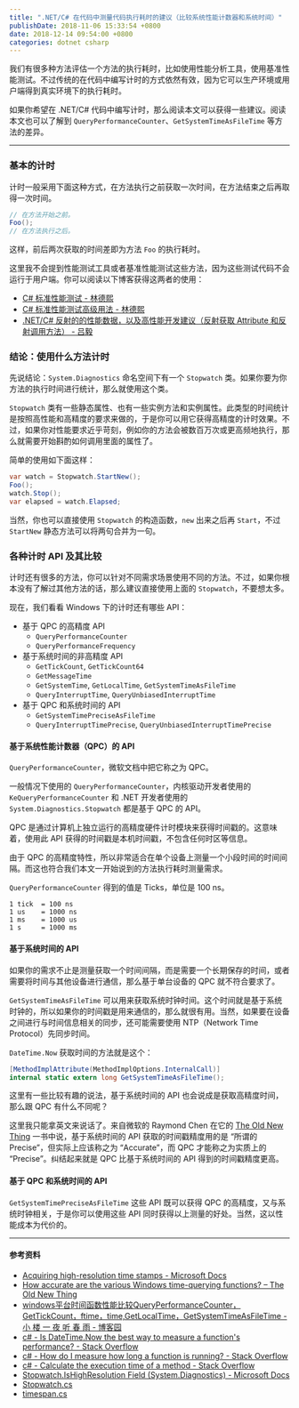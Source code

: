 ```yaml
---
title: ".NET/C# 在代码中测量代码执行耗时的建议（比较系统性能计数器和系统时间）"
publishDate: 2018-11-06 15:33:54 +0800
date: 2018-12-14 09:54:00 +0800
categories: dotnet csharp
---
```


我们有很多种方法评估一个方法的执行耗时，比如使用性能分析工具，使用基准性能测试。不过传统的在代码中编写计时的方式依然有效，因为它可以生产环境或用户端得到真实环境下的执行耗时。

如果你希望在 .NET/C# 代码中编写计时，那么阅读本文可以获得一些建议。阅读本文也可以了解到 `QueryPerformanceCounter`、`Get­System­Time­As­File­Time` 等方法的差异。

---

<div id="toc"></div>

### 基本的计时

计时一般采用下面这种方式，在方法执行之前获取一次时间，在方法结束之后再取得一次时间。

```csharp
// 在方法开始之前。
Foo();
// 在方法执行之后。
```

这样，前后两次获取的时间差即为方法 `Foo` 的执行耗时。

这里我不会提到性能测试工具或者基准性能测试这些方法，因为这些测试代码不会运行于用户端。你可以阅读以下博客获得这两者的使用：

- [C# 标准性能测试 - 林德熙](https://blog.lindexi.com/post/C-%E6%A0%87%E5%87%86%E6%80%A7%E8%83%BD%E6%B5%8B%E8%AF%95.html)
- [C# 标准性能测试高级用法 - 林德熙](https://blog.lindexi.com/post/C-%E6%A0%87%E5%87%86%E6%80%A7%E8%83%BD%E6%B5%8B%E8%AF%95%E9%AB%98%E7%BA%A7%E7%94%A8%E6%B3%95.html)
- [.NET/C# 反射的的性能数据，以及高性能开发建议（反射获取 Attribute 和反射调用方法） - 吕毅](/post/dotnet-high-performance-reflection-suggestions.html)

### 结论：使用什么方法计时

先说结论：`System.Diagnostics` 命名空间下有一个 `Stopwatch` 类。如果你要为你方法的执行时间进行统计，那么就使用这个类。

`Stopwatch` 类有一些静态属性、也有一些实例方法和实例属性。此类型的时间统计是按照高性能和高精度的要求来做的，于是你可以用它获得高精度的计时效果。不过，如果你对性能要求近乎苛刻，例如你的方法会被数百万次或更高频地执行，那么就需要开始斟酌如何调用里面的属性了。

简单的使用如下面这样：

```csharp
var watch = Stopwatch.StartNew();
Foo();
watch.Stop();
var elapsed = watch.Elapsed;
```

当然，你也可以直接使用 `Stopwatch` 的构造函数，`new` 出来之后再 `Start`，不过 `StartNew` 静态方法可以将两句合并为一句。

### 各种计时 API 及其比较

计时还有很多的方法，你可以针对不同需求场景使用不同的方法。不过，如果你根本没有了解过其他方法的话，那么建议直接使用上面的 `Stopwatch`，不要想太多。

现在，我们看看 Windows 下的计时还有哪些 API：

- 基于 QPC 的高精度 API
    - `Query­Performance­Counter`
    - `Query­Performance­Frequency`
- 基于系统时间的非高精度 API
    - `Get­Tick­Count`, `Get­Tick­Count64`
    - `Get­Message­Time`
    - `Get­System­Time`, `Get­Local­Time`, `Get­System­Time­As­File­Time`
    - `Query­Interrupt­Time`, `Query­Unbiased­Interrupt­Time`
- 基于 QPC 和系统时间的 API
    - `Get­System­Time­Precise­As­File­Time`
    - `Query­Interrupt­Time­Precise`, `Query­Unbiased­Interrupt­Time­Precise`

#### 基于系统性能计数器（QPC）的 API

`QueryPerformanceCounter`，微软文档中把它称之为 QPC。

一般情况下使用的 `QueryPerformanceCounter`，内核驱动开发者使用的 `KeQueryPerformanceCounter` 和 .NET 开发者使用的 `System.Diagnostics.Stopwatch` 都是基于 QPC 的 API。

QPC 是通过计算机上独立运行的高精度硬件计时模块来获得时间戳的。这意味着，使用此 API 获得的时间戳是本机时间戳，不包含任何时区等信息。

由于 QPC 的高精度特性，所以非常适合在单个设备上测量一个小段时间的时间间隔。而这也符合我们本文一开始说到的方法执行耗时测量需求。

`QueryPerformanceCounter` 得到的值是 Ticks，单位是 100 ns。

```
1 tick  = 100 ns
1 us    = 1000 ns
1 ms    = 1000 us
1 s     = 1000 ms
```

#### 基于系统时间的 API

如果你的需求不止是测量获取一个时间间隔，而是需要一个长期保存的时间，或者需要将时间与其他设备进行通信，那么基于单台设备的 QPC 就不符合要求了。

`GetSystemTimeAsFileTime` 可以用来获取系统时钟时间。这个时间就是基于系统时钟的，所以如果你的时间戳是用来通信的，那么就很有用。当然，如果要在设备之间进行与时间信息相关的同步，还可能需要使用 NTP（Network Time Protocol）先同步时间。

`DateTime.Now` 获取时间的方法就是这个：

```csharp
[MethodImplAttribute(MethodImplOptions.InternalCall)]
internal static extern long GetSystemTimeAsFileTime();
```

这里有一些比较有趣的说法，基于系统时间的 API 也会说成是获取高精度时间，那么跟 QPC 有什么不同呢？

这里我只能拿英文来说话了。来自微软的 Raymond Chen 在它的 [The Old New Thing](https://www.amazon.com/gp/product/0321440307?ie=UTF8&tag=tholneth-20&linkCode=as2&camp=1789&creative=9325&creativeASIN=0321440307) 一书中说，基于系统时间的 API 获取的时间戳精度用的是 “所谓的 Precise”，但实际上应该称之为 “Accurate”，而 QPC 才能称之为实质上的 “Precise”。纠结起来就是 QPC 比基于系统时间的 API 得到的时间戳精度更高。

#### 基于 QPC 和系统时间的 API

`Get­System­Time­Precise­As­File­Time` 这些 API 既可以获得 QPC 的高精度，又与系统时钟相关，于是你可以使用这些 API 同时获得以上测量的好处。当然，这以性能成本为代价的。


---

#### 参考资料

- [Acquiring high-resolution time stamps - Microsoft Docs](https://docs.microsoft.com/en-us/windows/desktop/sysinfo/acquiring-high-resolution-time-stamps?wt.mc_id=MVP)
- [How accurate are the various Windows time-querying functions? – The Old New Thing](https://blogs.msdn.microsoft.com/oldnewthing/20170921-00/?p=97057)
- [windows平台时间函数性能比较QueryPerformanceCounter，GetTickCount，ftime，time,GetLocalTime，GetSystemTimeAsFileTime - 小 楼 一 夜 听 春 雨 - 博客园](http://www.cnblogs.com/kex1n/p/3297607.html)
- [c# - Is DateTime.Now the best way to measure a function's performance? - Stack Overflow](https://stackoverflow.com/a/28648/6233938)
- [c# - How do I measure how long a function is running? - Stack Overflow](https://stackoverflow.com/q/10107140/6233938)
- [c# - Calculate the execution time of a method - Stack Overflow](https://stackoverflow.com/q/14019510/6233938)
- [Stopwatch.IsHighResolution Field (System.Diagnostics) - Microsoft Docs](https://docs.microsoft.com/en-us/dotnet/api/system.diagnostics.stopwatch.ishighresolution?redirectedfrom=MSDN&view=netframework-4.7.2?wt.mc_id=MVP)
- [Stopwatch.cs](https://referencesource.microsoft.com/#System/services/monitoring/system/diagnosticts/Stopwatch.cs,ceb0ba9cc88de82e)
- [timespan.cs](https://referencesource.microsoft.com/#mscorlib/system/timespan.cs,865ef7b89f41b632)

